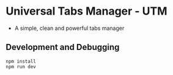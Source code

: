 # Universal Tabs Manager - UTM

- A simple, clean and powerful tabs manager

## Development and Debugging

```
npm install
npm run dev
```
